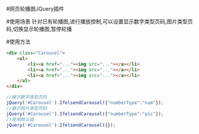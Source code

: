 #网页轮播图JQuery插件

#使用场景
针对已有轮播图,进行播放控制,可以设置显示数字类型页码,图片类型页码,切换显示轮播图,暂停轮播

#使用方法
```html
<div class="Carousel">
    <ul>
        <li><a href="..."><img src="..."></a></li>
        <li><a href="..."><img src="..."></a></li>
        <li><a href="..."><img src="..."></a></li>
    </ul>
</div>
```
```javascript
//展示数字类型页码
jQuery('#Carousel').IfelsendCarousel({"numberType":"num"});
//展示图片类型页码
jQuery('#Carousel').IfelsendCarousel({"numberType":"pic"});
//使用默认值
jQuery('#Carousel').IfelsendCarousel({});
```
